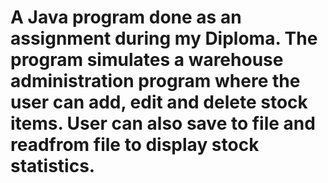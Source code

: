 # A Java program done as an assignment during my Diploma. The program simulates a warehouse administration program where the user can add, edit and delete stock items. User can also save to file and readfrom file to display stock statistics.
